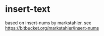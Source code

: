 insert-text
===========

based on insert-nums by markstahler. see https://bitbucket.org/markstahler/insert-nums